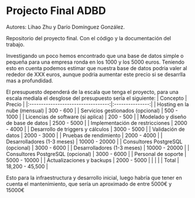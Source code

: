 # Projecto Final ADBD
Autores: Lihao Zhu y Darío Domínguez González.

Repositorio del proyecto final. Con el código y la documentación del trabajo.

Investigando un poco hemos encontrado que una base de datos simple o pequeña para una empresa ronda en los 1000 y los 5000 euros.
Teniendo esto en cuenta podemos estimar que nuestra base de datos podria valer al rededor de XXX euros, aunque podria aumentar este precio si se desarrlla mas a profundidad.

El presupuesto dependerá de la escala que tenga el proyecto, para una escala mediala el desglose del presupuesto sería el siguiente:
|              Concepto              |      Precio     |
|:----------------------------------:|:---------------:|
| Hosting en la nube (mensual)       | 300 - 600       |
| Servicios gestionados (opcional)   | 500 - 1000      |
| Licencias de software (si aplica)  | 200 - 500       |
| Modelado y diseño de base de datos | 2500 - 5000     |
| Implementación de restricciones    | 2000 - 4000     |
| Desarrollo de triggers y cálculos  | 3000 - 5000     |
| Validación de datos                | 2000 - 3000     |
| Pruebas de rendimiento             | 2000 - 4000     |
| Desarrolladores (1-3 meses)        | 10000 - 20000   |
| Consultores PostgreSQL (opcional)  | 3000 - 6000     |
| Desarrolladores (1-3 meses)        | 10000 - 20000   |
| Consultores PostgreSQL (opcional)  | 3000 - 6000     |
| Personal de soporte                | 5000 - 10000    |
| Actualizaciones y backups          | 2000 - 5000     |
|                                    |                 |
|               Total                | 18,200 - 45,500 |

Esto para la infraestructura y desarrollo inicial, luego habría que tener en cuenta el mantenimiento, que sería un aproximado de entre 5000€ y 15000€
